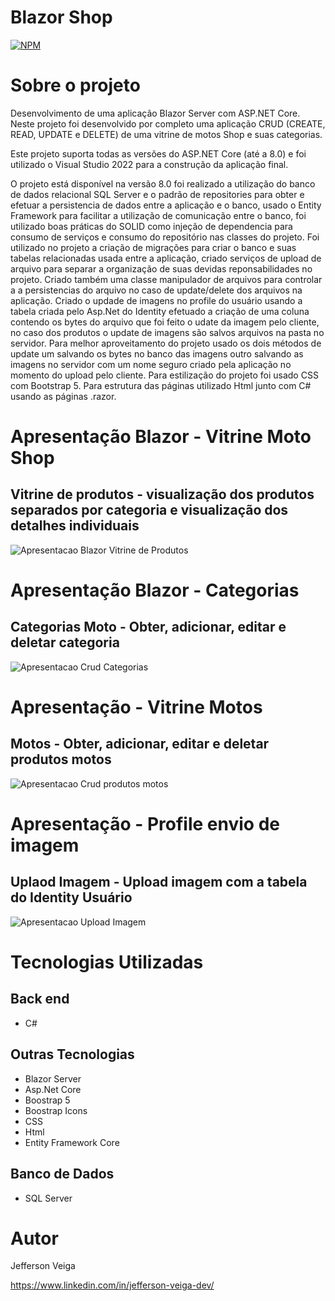 # Blazor Shop

[![NPM](https://img.shields.io/github/license/jehveiga/Blog-api)](https://github.com/jehveiga/vitrine-moto-shop/blob/main/LICENSE)

# Sobre o projeto

Desenvolvimento de uma aplicação Blazor Server com ASP.NET Core. Neste projeto foi desenvolvido por completo uma aplicação CRUD (CREATE, READ, UPDATE e DELETE) de uma vitrine de motos Shop e suas categorias.

Este projeto suporta todas as versões do ASP.NET Core (até a 8.0) e foi utilizado o Visual Studio 2022 para a construção da aplicação final.

O projeto está disponível na versão 8.0 foi realizado a utilização do banco de dados relacional SQL Server e o padrão de repositories para obter e efetuar a persistencia de dados entre a aplicação e o banco, usado o Entity Framework para facilitar a utilização de comunicação entre o banco, foi utilizado boas práticas do SOLID como injeção de dependencia para consumo de serviços e consumo do repositório nas classes do projeto.
Foi utilizado no projeto a criação de migrações para criar o banco e suas tabelas relacionadas usada entre a aplicação, criado serviços de upload de arquivo para separar a organização de suas devidas reponsabilidades no projeto.
Criado também uma classe manipulador de arquivos para controlar a a persistencias do arquivo no caso de update/delete dos arquivos na aplicação.
Criado o updade de imagens no profile do usuário usando a tabela criada pelo Asp.Net do Identity efetuado a criação de uma coluna contendo os bytes do arquivo que foi feito o udate da imagem pelo cliente, no caso dos produtos o update de imagens são salvos arquivos na pasta no servidor.
Para melhor aproveitamento do projeto usado os dois métodos de update um salvando os bytes no banco das imagens outro salvando as imagens no servidor com um nome seguro criado pela aplicação no momento do upload pelo cliente.
Para estilização do projeto foi usado CSS com Bootstrap 5.
Para estrutura das páginas utilizado Html junto com C# usando as páginas .razor.

# Apresentação Blazor - Vitrine Moto Shop

## Vitrine de produtos - visualização dos produtos separados por categoria e visualização dos detalhes individuais
![Apresentacao Blazor Vitrine de Produtos](https://github.com/jehveiga/vitrine-moto-shop/blob/main/assets/apresentacao-projeto.gif)

# Apresentação Blazor - Categorias

## Categorias Moto - Obter, adicionar, editar e deletar categoria 
![Apresentacao Crud Categorias](https://github.com/jehveiga/vitrine-moto-shop/blob/main/assets/apresentacao-categorias.gif)

# Apresentação - Vitrine Motos

## Motos - Obter, adicionar, editar e deletar produtos motos 
![Apresentacao Crud produtos motos](https://github.com/jehveiga/vitrine-moto-shop/blob/main/assets/apresentacao-motos.gif)

# Apresentação - Profile envio de imagem

## Uplaod Imagem - Upload imagem com a tabela do Identity Usuário
![Apresentacao Upload Imagem](https://github.com/jehveiga/vitrine-moto-shop/blob/main/assets/apresentacao-identity.gif)

# Tecnologias Utilizadas

## Back end

- C#

## Outras Tecnologias

- Blazor Server
- Asp.Net Core
- Boostrap 5
- Boostrap Icons
- CSS
- Html
- Entity Framework Core

## Banco de Dados

- SQL Server

# Autor 

Jefferson Veiga

https://www.linkedin.com/in/jefferson-veiga-dev/
